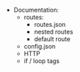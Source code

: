 + Documentation:
    + routes:
        + routes.json
        + nested routes
        + default route
    + config.json
    + HTTP
    + if / loop tags
